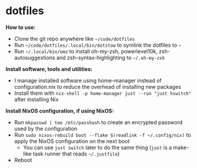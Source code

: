 # dotfiles

**How to use:**
- Clone the git repo anywhere like `~/code/dotfiles`
- Run `~/code/dotfiles/.local/bin/dotstow` to symlink the dotfiles to `~`
- Run `~/.local/bin/omz` to install oh-my-zsh, powerlevel10k, zsh-autosuggestions and zsh-syntax-highlighting to `~/.oh-my-zsh`

**Install software, tools and utilities:**
- I manage installed software using home-manager instead of configuration.nix to reduce the overhead of installing new packages
- Install them with `nix-shell -p home-manager just --run "just hswitch"` after installing Nix

**Install NixOS configuration, if using NixOS:**
- Run `mkpasswd | tee /etc/passhash` to create an encrypted password used by the configuration
- Run `sudo nixos-rebuild boot --flake $(readlink -f ~/.config/nix)` to apply the NixOS configuration on the next boot
  - You can use `just switch` later to do the same thing (`just` is a make-like task runner that reads `~/.justfile`)
- Reboot
